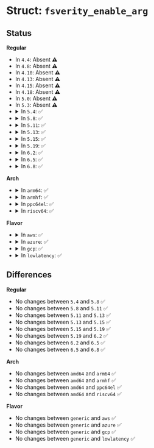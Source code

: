 # Struct: <code>fsverity_enable_arg</code>

## Status
<b>Regular</b>
<ul>
<li>
In <code>4.4</code>: Absent ⚠️
</li>
<li>
In <code>4.8</code>: Absent ⚠️
</li>
<li>
In <code>4.10</code>: Absent ⚠️
</li>
<li>
In <code>4.13</code>: Absent ⚠️
</li>
<li>
In <code>4.15</code>: Absent ⚠️
</li>
<li>
In <code>4.18</code>: Absent ⚠️
</li>
<li>
In <code>5.0</code>: Absent ⚠️
</li>
<li>
In <code>5.3</code>: Absent ⚠️
</li>
<li>
<details>
<summary>In <code>5.4</code>: ✅</summary>

```c
struct fsverity_enable_arg {
    __u32 version;
    __u32 hash_algorithm;
    __u32 block_size;
    __u32 salt_size;
    __u64 salt_ptr;
    __u32 sig_size;
    __u32 __reserved1;
    __u64 sig_ptr;
    __u64 __reserved2[11];
};
```
</details>
</li>
<li>
<details>
<summary>In <code>5.8</code>: ✅</summary>

```c
struct fsverity_enable_arg {
    __u32 version;
    __u32 hash_algorithm;
    __u32 block_size;
    __u32 salt_size;
    __u64 salt_ptr;
    __u32 sig_size;
    __u32 __reserved1;
    __u64 sig_ptr;
    __u64 __reserved2[11];
};
```
</details>
</li>
<li>
<details>
<summary>In <code>5.11</code>: ✅</summary>

```c
struct fsverity_enable_arg {
    __u32 version;
    __u32 hash_algorithm;
    __u32 block_size;
    __u32 salt_size;
    __u64 salt_ptr;
    __u32 sig_size;
    __u32 __reserved1;
    __u64 sig_ptr;
    __u64 __reserved2[11];
};
```
</details>
</li>
<li>
<details>
<summary>In <code>5.13</code>: ✅</summary>

```c
struct fsverity_enable_arg {
    __u32 version;
    __u32 hash_algorithm;
    __u32 block_size;
    __u32 salt_size;
    __u64 salt_ptr;
    __u32 sig_size;
    __u32 __reserved1;
    __u64 sig_ptr;
    __u64 __reserved2[11];
};
```
</details>
</li>
<li>
<details>
<summary>In <code>5.15</code>: ✅</summary>

```c
struct fsverity_enable_arg {
    __u32 version;
    __u32 hash_algorithm;
    __u32 block_size;
    __u32 salt_size;
    __u64 salt_ptr;
    __u32 sig_size;
    __u32 __reserved1;
    __u64 sig_ptr;
    __u64 __reserved2[11];
};
```
</details>
</li>
<li>
<details>
<summary>In <code>5.19</code>: ✅</summary>

```c
struct fsverity_enable_arg {
    __u32 version;
    __u32 hash_algorithm;
    __u32 block_size;
    __u32 salt_size;
    __u64 salt_ptr;
    __u32 sig_size;
    __u32 __reserved1;
    __u64 sig_ptr;
    __u64 __reserved2[11];
};
```
</details>
</li>
<li>
<details>
<summary>In <code>6.2</code>: ✅</summary>

```c
struct fsverity_enable_arg {
    __u32 version;
    __u32 hash_algorithm;
    __u32 block_size;
    __u32 salt_size;
    __u64 salt_ptr;
    __u32 sig_size;
    __u32 __reserved1;
    __u64 sig_ptr;
    __u64 __reserved2[11];
};
```
</details>
</li>
<li>
<details>
<summary>In <code>6.5</code>: ✅</summary>

```c
struct fsverity_enable_arg {
    __u32 version;
    __u32 hash_algorithm;
    __u32 block_size;
    __u32 salt_size;
    __u64 salt_ptr;
    __u32 sig_size;
    __u32 __reserved1;
    __u64 sig_ptr;
    __u64 __reserved2[11];
};
```
</details>
</li>
<li>
<details>
<summary>In <code>6.8</code>: ✅</summary>

```c
struct fsverity_enable_arg {
    __u32 version;
    __u32 hash_algorithm;
    __u32 block_size;
    __u32 salt_size;
    __u64 salt_ptr;
    __u32 sig_size;
    __u32 __reserved1;
    __u64 sig_ptr;
    __u64 __reserved2[11];
};
```
</details>
</li>
</ul>
<b>Arch</b>
<ul>
<li>
<details>
<summary>In <code>arm64</code>: ✅</summary>

```c
struct fsverity_enable_arg {
    __u32 version;
    __u32 hash_algorithm;
    __u32 block_size;
    __u32 salt_size;
    __u64 salt_ptr;
    __u32 sig_size;
    __u32 __reserved1;
    __u64 sig_ptr;
    __u64 __reserved2[11];
};
```
</details>
</li>
<li>
<details>
<summary>In <code>armhf</code>: ✅</summary>

```c
struct fsverity_enable_arg {
    __u32 version;
    __u32 hash_algorithm;
    __u32 block_size;
    __u32 salt_size;
    __u64 salt_ptr;
    __u32 sig_size;
    __u32 __reserved1;
    __u64 sig_ptr;
    __u64 __reserved2[11];
};
```
</details>
</li>
<li>
<details>
<summary>In <code>ppc64el</code>: ✅</summary>

```c
struct fsverity_enable_arg {
    __u32 version;
    __u32 hash_algorithm;
    __u32 block_size;
    __u32 salt_size;
    __u64 salt_ptr;
    __u32 sig_size;
    __u32 __reserved1;
    __u64 sig_ptr;
    __u64 __reserved2[11];
};
```
</details>
</li>
<li>
<details>
<summary>In <code>riscv64</code>: ✅</summary>

```c
struct fsverity_enable_arg {
    __u32 version;
    __u32 hash_algorithm;
    __u32 block_size;
    __u32 salt_size;
    __u64 salt_ptr;
    __u32 sig_size;
    __u32 __reserved1;
    __u64 sig_ptr;
    __u64 __reserved2[11];
};
```
</details>
</li>
</ul>
<b>Flavor</b>
<ul>
<li>
<details>
<summary>In <code>aws</code>: ✅</summary>

```c
struct fsverity_enable_arg {
    __u32 version;
    __u32 hash_algorithm;
    __u32 block_size;
    __u32 salt_size;
    __u64 salt_ptr;
    __u32 sig_size;
    __u32 __reserved1;
    __u64 sig_ptr;
    __u64 __reserved2[11];
};
```
</details>
</li>
<li>
<details>
<summary>In <code>azure</code>: ✅</summary>

```c
struct fsverity_enable_arg {
    __u32 version;
    __u32 hash_algorithm;
    __u32 block_size;
    __u32 salt_size;
    __u64 salt_ptr;
    __u32 sig_size;
    __u32 __reserved1;
    __u64 sig_ptr;
    __u64 __reserved2[11];
};
```
</details>
</li>
<li>
<details>
<summary>In <code>gcp</code>: ✅</summary>

```c
struct fsverity_enable_arg {
    __u32 version;
    __u32 hash_algorithm;
    __u32 block_size;
    __u32 salt_size;
    __u64 salt_ptr;
    __u32 sig_size;
    __u32 __reserved1;
    __u64 sig_ptr;
    __u64 __reserved2[11];
};
```
</details>
</li>
<li>
<details>
<summary>In <code>lowlatency</code>: ✅</summary>

```c
struct fsverity_enable_arg {
    __u32 version;
    __u32 hash_algorithm;
    __u32 block_size;
    __u32 salt_size;
    __u64 salt_ptr;
    __u32 sig_size;
    __u32 __reserved1;
    __u64 sig_ptr;
    __u64 __reserved2[11];
};
```
</details>
</li>
</ul>

## Differences
<b>Regular</b>
<ul>
<li>
No changes between <code>5.4</code> and <code>5.8</code> ✅
</li>
<li>
No changes between <code>5.8</code> and <code>5.11</code> ✅
</li>
<li>
No changes between <code>5.11</code> and <code>5.13</code> ✅
</li>
<li>
No changes between <code>5.13</code> and <code>5.15</code> ✅
</li>
<li>
No changes between <code>5.15</code> and <code>5.19</code> ✅
</li>
<li>
No changes between <code>5.19</code> and <code>6.2</code> ✅
</li>
<li>
No changes between <code>6.2</code> and <code>6.5</code> ✅
</li>
<li>
No changes between <code>6.5</code> and <code>6.8</code> ✅
</li>
</ul>
<b>Arch</b>
<ul>
<li>
No changes between <code>amd64</code> and <code>arm64</code> ✅
</li>
<li>
No changes between <code>amd64</code> and <code>armhf</code> ✅
</li>
<li>
No changes between <code>amd64</code> and <code>ppc64el</code> ✅
</li>
<li>
No changes between <code>amd64</code> and <code>riscv64</code> ✅
</li>
</ul>
<b>Flavor</b>
<ul>
<li>
No changes between <code>generic</code> and <code>aws</code> ✅
</li>
<li>
No changes between <code>generic</code> and <code>azure</code> ✅
</li>
<li>
No changes between <code>generic</code> and <code>gcp</code> ✅
</li>
<li>
No changes between <code>generic</code> and <code>lowlatency</code> ✅
</li>
</ul>
